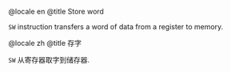 @locale en
@title Store word

`SW` instruction transfers a word of data from a register to memory.

@locale zh
@title 存字

`SW` 从寄存器取字到储存器.
